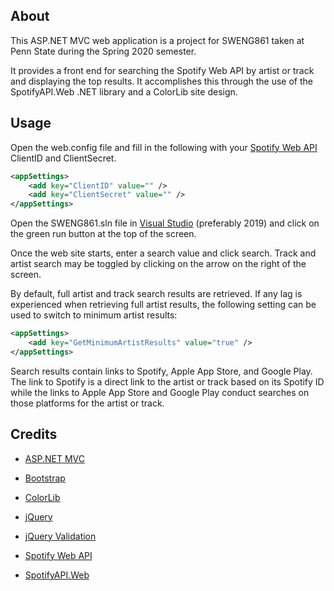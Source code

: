 ## About

This ASP.NET MVC web application is a project for SWENG861 taken at Penn State during the Spring 2020 semester.

It provides a front end for searching the Spotify Web API by artist or track and displaying the top results. It accomplishes this through the use of the SpotifyAPI.Web .NET library and a ColorLib site design.

## Usage

Open the web.config file and fill in the following with your [Spotify Web API](https://developer.spotify.com/documentation/web-api/) ClientID and ClientSecret.

```xml
<appSettings>
	<add key="ClientID" value="" />
	<add key="ClientSecret" value="" />
</appSettings>
```

Open the SWENG861.sln file in [Visual Studio](https://visualstudio.microsoft.com/vs/) (preferably 2019) and click on the green run button at the top of the screen.

Once the web site starts, enter a search value and click search. Track and artist search may be toggled by clicking on the arrow on the right of the screen.

By default, full artist and track search results are retrieved. If any lag is experienced when retrieving full artist results, the following setting can be used to switch to minimum artist results:

```xml
<appSettings>
	<add key="GetMinimumArtistResults" value="true" />
</appSettings>
```

Search results contain links to Spotify, Apple App Store, and Google Play. The link to Spotify is a direct link to the artist or track based on its Spotify ID while the links to Apple App Store and Google Play conduct searches on those platforms for the artist or track.

## Credits

* [ASP.NET MVC](https://dotnet.microsoft.com/apps/aspnet/mvc)

* [Bootstrap](https://getbootstrap.com/)

* [ColorLib](https://colorlib.com/wp/template/music-2/)

* [jQuery](https://jquery.com/)

* [jQuery Validation](https://jqueryvalidation.org/)

* [Spotify Web API](https://developer.spotify.com/documentation/web-api/)

* [SpotifyAPI.Web](https://www.nuget.org/packages/SpotifyAPI.Web/5.1.0)
